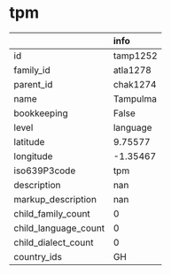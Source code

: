 # tpm
|                      | info     |
|:---------------------|:---------|
| id                   | tamp1252 |
| family_id            | atla1278 |
| parent_id            | chak1274 |
| name                 | Tampulma |
| bookkeeping          | False    |
| level                | language |
| latitude             | 9.75577  |
| longitude            | -1.35467 |
| iso639P3code         | tpm      |
| description          | nan      |
| markup_description   | nan      |
| child_family_count   | 0        |
| child_language_count | 0        |
| child_dialect_count  | 0        |
| country_ids          | GH       |